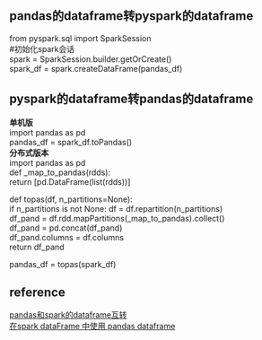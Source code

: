 ## pandas的dataframe转pyspark的dataframe
from pyspark.sql import SparkSession  
#初始化spark会话  
spark = SparkSession.builder.getOrCreate()  
spark_df = spark.createDataFrame(pandas_df)  

## pyspark的dataframe转pandas的dataframe
**单机版**  
import pandas as pd  
pandas_df = spark_df.toPandas()   
**分布式版本**  
import pandas as pd  
def _map_to_pandas(rdds):  
    return [pd.DataFrame(list(rdds))]  
    
def topas(df, n_partitions=None):  
    if n_partitions is not None: df = df.repartition(n_partitions)  
    df_pand = df.rdd.mapPartitions(_map_to_pandas).collect()  
    df_pand = pd.concat(df_pand)  
    df_pand.columns = df.columns  
    return df_pand  
    
pandas_df = topas(spark_df)  


## reference
[pandas和spark的dataframe互转](https://www.cnblogs.com/TTyb/p/9996091.html)  
[在spark dataFrame 中使用 pandas dataframe](https://www.jianshu.com/p/16e3c0ad7bc7)
